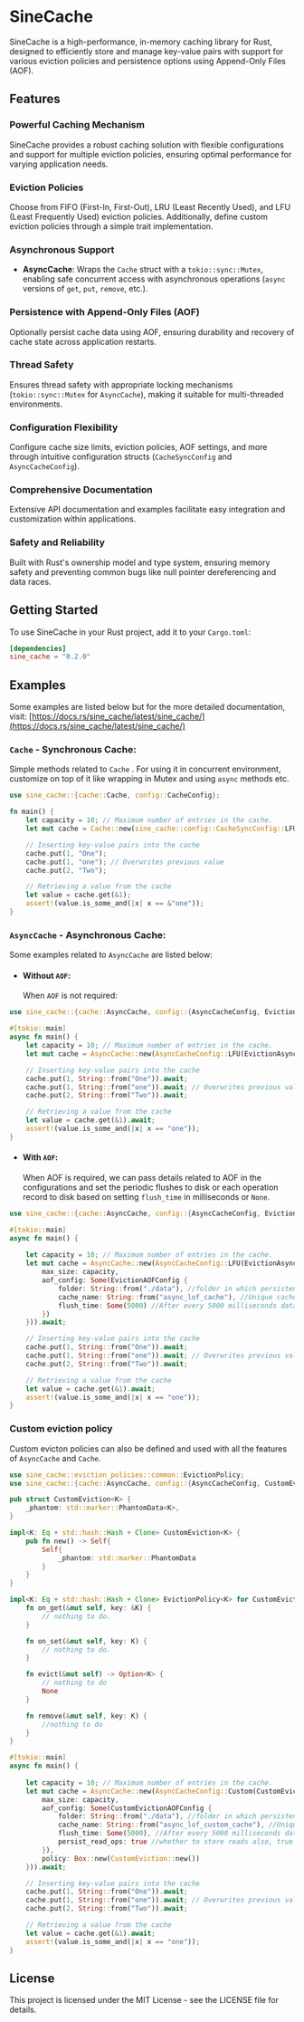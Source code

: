 # SineCache

SineCache is a high-performance, in-memory caching library for Rust, designed to efficiently store and manage key-value pairs with support for various eviction policies and persistence options using Append-Only Files (AOF).

## Features

### Powerful Caching Mechanism

SineCache provides a robust caching solution with flexible configurations and support for multiple eviction policies, ensuring optimal performance for varying application needs.

### Eviction Policies

Choose from FIFO (First-In, First-Out), LRU (Least Recently Used), and LFU (Least Frequently Used) eviction policies. Additionally, define custom eviction policies through a simple trait implementation.

### Asynchronous Support

- **AsyncCache**: Wraps the `Cache` struct with a `tokio::sync::Mutex`, enabling safe concurrent access with asynchronous operations (`async` versions of `get`, `put`, `remove`, etc.).

### Persistence with Append-Only Files (AOF)

Optionally persist cache data using AOF, ensuring durability and recovery of cache state across application restarts.

### Thread Safety

Ensures thread safety with appropriate locking mechanisms (`tokio::sync::Mutex` for `AsyncCache`), making it suitable for multi-threaded environments.

### Configuration Flexibility

Configure cache size limits, eviction policies, AOF settings, and more through intuitive configuration structs (`CacheSyncConfig` and `AsyncCacheConfig`).

### Comprehensive Documentation

Extensive API documentation and examples facilitate easy integration and customization within applications.

### Safety and Reliability

Built with Rust's ownership model and type system, ensuring memory safety and preventing common bugs like null pointer dereferencing and data races.

## Getting Started

To use SineCache in your Rust project, add it to your `Cargo.toml`:

```toml
[dependencies]
sine_cache = "0.2.0"
```

## Examples

Some examples are listed below but for the more detailed documentation, visit: [https://docs.rs/sine_cache/latest/sine_cache/](https://docs.rs/sine_cache/latest/sine_cache/)

### `Cache` - Synchronous Cache:

Simple methods related to `Cache` . For using it in concurrent environment, customize on top of it like wrapping in Mutex and using `async` methods etc.

```rust
use sine_cache::{cache::Cache, config::CacheConfig};

fn main() {
    let capacity = 10; // Maximum number of entries in the cache.
    let mut cache = Cache::new(sine_cache::config::CacheSyncConfig::LFU(CacheConfig{max_size: capacity}));

    // Inserting key-value pairs into the cache
    cache.put(1, "One");
    cache.put(1, "one"); // Overwrites previous value
    cache.put(2, "Two");

    // Retrieving a value from the cache
    let value = cache.get(&1);
    assert!(value.is_some_and(|x| x == &"one"));
}
```

### `AsyncCache` - Asynchronous Cache:

Some examples related to `AsyncCache` are listed below:

- #### Without `AOF`:

  When `AOF` is not required:

```rust
use sine_cache::{cache::AsyncCache, config::{AsyncCacheConfig, EvictionAsyncConfig}};

#[tokio::main]
async fn main() {
    let capacity = 10; // Maximum number of entries in the cache.
    let mut cache = AsyncCache::new(AsyncCacheConfig::LFU(EvictionAsyncConfig {max_size: capacity, aof_config: None})).await;

    // Inserting key-value pairs into the cache
    cache.put(1, String::from("One")).await;
    cache.put(1, String::from("one")).await; // Overwrites previous value
    cache.put(2, String::from("Two")).await;

    // Retrieving a value from the cache
    let value = cache.get(&1).await;
    assert!(value.is_some_and(|x| x == "one"));
}
```

- #### With `AOF`:

  When AOF is required, we can pass details related to AOF in the configurations and set the periodic flushes to disk or each operation record to disk based on setting `flush_time` in milliseconds or `None`.

```rust
use sine_cache::{cache::AsyncCache, config::{AsyncCacheConfig, EvictionAsyncConfig, EvictionAOFConfig}};

#[tokio::main]
async fn main() {
  
    let capacity = 10; // Maximum number of entries in the cache.
    let mut cache = AsyncCache::new(AsyncCacheConfig::LFU(EvictionAsyncConfig {
        max_size: capacity,
        aof_config: Some(EvictionAOFConfig {
            folder: String::from("./data"), //folder in which persistent file should be written.
            cache_name: String::from("async_lof_cache"), //Unique cache name as with same name file will be created.
            flush_time: Some(5000) //After every 5000 milliseconds data will be flushed to disk.
        })
    })).await;

    // Inserting key-value pairs into the cache
    cache.put(1, String::from("One")).await;
    cache.put(1, String::from("one")).await; // Overwrites previous value
    cache.put(2, String::from("Two")).await;

    // Retrieving a value from the cache
    let value = cache.get(&1).await;
    assert!(value.is_some_and(|x| x == "one"));
}
```

### Custom eviction policy

Custom evicton policies can also be defined and used with all the features of `AsyncCache` and `Cache`.

```rust
use sine_cache::eviction_policies::common::EvictionPolicy;
use sine_cache::{cache::AsyncCache, config::{AsyncCacheConfig, CustomEvictionAsyncConfig, CustomEvictionAOFConfig}};

pub struct CustomEviction<K> {
    _phantom: std::marker::PhantomData<K>,
}

impl<K: Eq + std::hash::Hash + Clone> CustomEviction<K> {
    pub fn new() -> Self{
        Self{
            _phantom: std::marker::PhantomData
        }
    }
}

impl<K: Eq + std::hash::Hash + Clone> EvictionPolicy<K> for CustomEviction<K> {
    fn on_get(&mut self, key: &K) {
        // nothing to do.
    }

    fn on_set(&mut self, key: K) {
        // nothing to do.
    }

    fn evict(&mut self) -> Option<K> {
        // nothing to do
        None
    }

    fn remove(&mut self, key: K) {
        //nothing to do
    }
}

#[tokio::main]
async fn main() {
  
    let capacity = 10; // Maximum number of entries in the cache.
    let mut cache = AsyncCache::new(AsyncCacheConfig::Custom(CustomEvictionAsyncConfig {
        max_size: capacity,
        aof_config: Some(CustomEvictionAOFConfig {
            folder: String::from("./data"), //folder in which persistent file should be written.
            cache_name: String::from("async_lof_custom_cache"), //Unique cache name as with same name file will be created.
            flush_time: Some(5000), //After every 5000 milliseconds data will be flushed to disk.
            persist_read_ops: true //whether to store reads also, true generally.
        }),
        policy: Box::new(CustomEviction::new())
    })).await;

    // Inserting key-value pairs into the cache
    cache.put(1, String::from("One")).await;
    cache.put(1, String::from("one")).await; // Overwrites previous value
    cache.put(2, String::from("Two")).await;

    // Retrieving a value from the cache
    let value = cache.get(&1).await;
    assert!(value.is_some_and(|x| x == "one"));
}

```

## License

This project is licensed under the MIT License - see the LICENSE file for details.
